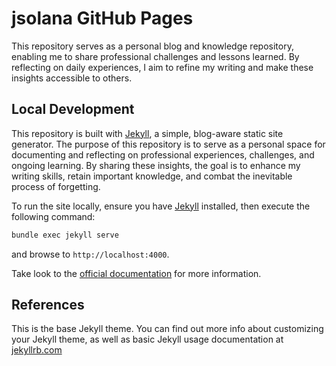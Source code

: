 # jsolana GitHub Pages

This repository serves as a personal blog and knowledge repository, enabling me to share professional challenges and lessons learned. By reflecting on daily experiences, I aim to refine my writing and make these insights accessible to others.

## Local Development

This repository is built with [Jekyll](https://jekyllrb.com/), a simple, blog-aware static site generator. The purpose of this repository is to serve as a personal space for documenting and reflecting on professional experiences, challenges, and ongoing learning. By sharing these insights, the goal is to enhance my writing skills, retain important knowledge, and combat the inevitable process of forgetting.

To run the site locally, ensure you have [Jekyll](https://jekyllrb.com/docs/installation/) installed, then execute the following command:

```bash
bundle exec jekyll serve
```

and browse to `http://localhost:4000`.

Take look to the [official documentation](https://jekyllrb.com/docs/) for more information.

## References

This is the base Jekyll theme. You can find out more info about customizing your Jekyll theme, as well as basic Jekyll usage documentation at [jekyllrb.com](https://jekyllrb.com/)
